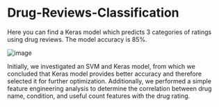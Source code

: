 # Drug-Reviews-Classification
Here you can find a Keras model which predicts 3 categories of ratings using drug reviews. The model accuracy is 85%.

![image](https://user-images.githubusercontent.com/26292532/119268319-5fc82800-bbc0-11eb-92d1-ca292066fa98.png)

Initially, we investigated an SVM and Keras model, from which we concluded that Keras model provides better accuracy and therefore selected it for further optimization. Additionally, we performed a simple feature engineering analysis to determine the correlation between drug name, condition, and useful count features with the drug rating.

